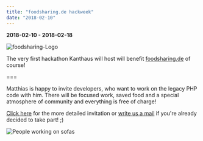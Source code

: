 ```yaml
---
title: "foodsharing.de hackweek"
date: "2018-02-10"
---
```


**2018-02-10 - 2018-02-18**

![foodsharing-Logo](/pics/foodsharinglogo_positiv.png)

The very first hackathon Kanthaus will host will benefit [foodsharing.de](https://foodsharing.de) of course!

===

Matthias is happy to invite developers, who want to work on the legacy PHP code with him. There will be focused work, saved food and a special atmosphere of community and everything is free of charge!

[Click here](https://yunity.org/en/events/2018-02-10-fsde-hackweek) for the more detailed invitation or [write us a mail](mailto:hello@kanthaus.online) if you're already decided to take part! ;)

![People working on sofas](/pics/onSofaWork.png)
